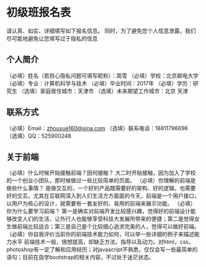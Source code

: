 # 初级班报名表

请认真、如实、详细填写如下报名信息。
同时，为了避免您个人信息泄露，我们尽可能地避免让您填写过于隐私的信息

## 个人简介

（必填）姓名（若担心隐私问题可填写昵称）：周雪
（必填）学校：北京邮电大学
（必填）专业：计算机科学与技术
（必填）毕业时间：2017年
（必填）学历：研究生
（选填）家庭居住城市：天津市
（选填）未来期望工作城市：北京 天津

## 联系方式

（必填）Email：zhouxue160@sina.com
（选填）联系电话：18811796696
（选填）QQ：525900248

## 关于前端

（必填）什么时候开始接触前端？因何接触？
大二时开始接触，因为加入了学校的一个创业小团队，那时候做过一些比较简单的页面。
（必填）你理解的前端是做些什么事情？
是做交互的，一个好的产品既需要好的架构、好的逻辑，也需要好的交互。尤其在互联网深入到人们生活方方面面的今天，前端是一个用户接口，以用户为核心的设计，就需要有一套友好的、易用的前端来展示功能。
（必填）你为什么要学习前端？
第一是确实对前端开发比较感兴趣，觉得好的前端设计能够改变人们的生活，让外行人也能够享受科技大发展所带来的便捷；第二是觉得女生做前端比较适合；第三是自己是个比较细心追求完美的人，觉得可以做好前端。
（必填）你自我评价当前你的前端技术能力如何，可以举一些详细的例子来描述能力水平
前端技术一般，很想提高，却缺乏方法、指导以及动力。对html，css，photoshop有一定了解和应用经历；对javascript不熟悉，仅仅会写一些最简单的语句；目前在自学bootstrap的相关内容，不过处于迷茫状态。
